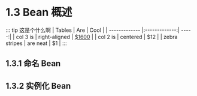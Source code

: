 # 1.3 Bean 概述

::: tip 这是个什么啊
| Tables        | Are           | Cool  |
| ------------- |:-------------:| -----:|
| col 3 is      | right-aligned | [$1600]() |
| col 2 is      | centered      |   $12 |
| zebra stripes | are neat      |    $1 |
:::

## 1.3.1 命名 Bean

## 1.3.2 实例化 Bean

